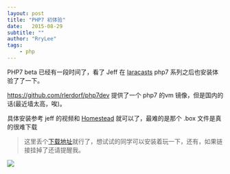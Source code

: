 ```yaml
---
layout: post
title: "PHP7 初体验"
date:   2015-08-29
subtitle: ""
author: "RryLee"
tags:
    - php
---
```


PHP7 beta 已经有一段时间了，看了 Jeff 在 [laracasts](https://laracasts.com/series/php7-up-and-running) php7 系列之后也安装体验了了一下。


https://github.com/rlerdorf/php7dev 提供了一个 php7 的vm 镜像，但是国内的话(最近墙太高，唉)。

具体安装参考 jeff 的视频和 [Homestead](http://rrylee.github.io/2015/07/25/Homestead%E6%90%AD%E5%BB%BA/) 就可以了，最难的是那个 .box 文件是真的很难下载

> 这里丢个[下载地址](http://pan.baidu.com/s/1kTxSEzX)就行了，想试试的同学可以安装着玩一下，还有，如果链接挂掉了还请提醒我。

<img class="shadow" src="http://ww3.sinaimg.cn/mw690/baa3278fgw1evjmm6yhusj20u40l3dkz.jpg" />
